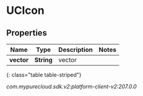 # UCIcon


## Properties

| Name | Type | Description | Notes |
| ------------ | ------------- | ------------- | ------------- |
| **vector** | **String** | vector |  |
{: class="table table-striped"}




_com.mypurecloud.sdk.v2:platform-client-v2:207.0.0_
